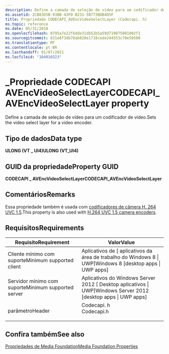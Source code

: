 ```yaml
---
description: Define a camada de seleção de vídeo para um codificador de vídeo.
ms.assetid: 2CB83D5B-93BB-43F0-B231-5B773BDB4D5F
title: Propriedade CODECAPI_AVEncVideoSelectLayer (Codecapi. h)
ms.topic: reference
ms.date: 05/31/2018
ms.openlocfilehash: 0795a7e22f6dde31db52b5a59d719075001002f1
ms.sourcegitcommit: 831e8f3db78ab820e1710cede244553c70e50500
ms.translationtype: MT
ms.contentlocale: pt-BR
ms.lasthandoff: 01/07/2021
ms.locfileid: "104010323"
---
```

# <a name="codecapi_avencvideoselectlayer-property"></a><span data-ttu-id="f1307-103">\_Propriedade CODECAPI AVEncVideoSelectLayer</span><span class="sxs-lookup"><span data-stu-id="f1307-103">CODECAPI\_AVEncVideoSelectLayer property</span></span>

<span data-ttu-id="f1307-104">Define a camada de seleção de vídeo para um codificador de vídeo.</span><span class="sxs-lookup"><span data-stu-id="f1307-104">Sets the video select layer for a video encoder.</span></span>

## <a name="data-type"></a><span data-ttu-id="f1307-105">Tipo de dados</span><span class="sxs-lookup"><span data-stu-id="f1307-105">Data type</span></span>

<span data-ttu-id="f1307-106">**ULONG (VT \_ UI4)**</span><span class="sxs-lookup"><span data-stu-id="f1307-106">**ULONG (VT\_UI4)**</span></span>

## <a name="property-guid"></a><span data-ttu-id="f1307-107">GUID da propriedade</span><span class="sxs-lookup"><span data-stu-id="f1307-107">Property GUID</span></span>

<span data-ttu-id="f1307-108">**CODECAPI \_ AVEncVideoSelectLayer**</span><span class="sxs-lookup"><span data-stu-id="f1307-108">**CODECAPI\_AVEncVideoSelectLayer**</span></span>

## <a name="remarks"></a><span data-ttu-id="f1307-109">Comentários</span><span class="sxs-lookup"><span data-stu-id="f1307-109">Remarks</span></span>

<span data-ttu-id="f1307-110">Essa propriedade também é usada com [codificadores de câmera H. 264 UVC 1,5](camera-encoder-h264-uvc-1-5.md).</span><span class="sxs-lookup"><span data-stu-id="f1307-110">This property is also used with [H.264 UVC 1.5 camera encoders](camera-encoder-h264-uvc-1-5.md).</span></span>

## <a name="requirements"></a><span data-ttu-id="f1307-111">Requisitos</span><span class="sxs-lookup"><span data-stu-id="f1307-111">Requirements</span></span>



| <span data-ttu-id="f1307-112">Requisito</span><span class="sxs-lookup"><span data-stu-id="f1307-112">Requirement</span></span> | <span data-ttu-id="f1307-113">Valor</span><span class="sxs-lookup"><span data-stu-id="f1307-113">Value</span></span> |
|-------------------------------------|---------------------------------------------------------------------------------------|
| <span data-ttu-id="f1307-114">Cliente mínimo com suporte</span><span class="sxs-lookup"><span data-stu-id="f1307-114">Minimum supported client</span></span><br/> | <span data-ttu-id="f1307-115">Aplicativos de \[ aplicativos da área de trabalho do Windows 8 \| UWP\]</span><span class="sxs-lookup"><span data-stu-id="f1307-115">Windows 8 \[desktop apps \| UWP apps\]</span></span><br/>                                     |
| <span data-ttu-id="f1307-116">Servidor mínimo com suporte</span><span class="sxs-lookup"><span data-stu-id="f1307-116">Minimum supported server</span></span><br/> | <span data-ttu-id="f1307-117">Aplicativos do Windows Server 2012 \[ Desktop aplicativos \| UWP\]</span><span class="sxs-lookup"><span data-stu-id="f1307-117">Windows Server 2012 \[desktop apps \| UWP apps\]</span></span><br/>                           |
| <span data-ttu-id="f1307-118">parâmetro</span><span class="sxs-lookup"><span data-stu-id="f1307-118">Header</span></span><br/>                   | <dl> <span data-ttu-id="f1307-119"><dt>Codecapi. h</dt></span><span class="sxs-lookup"><span data-stu-id="f1307-119"><dt>Codecapi.h</dt></span></span> </dl> |



## <a name="see-also"></a><span data-ttu-id="f1307-120">Confira também</span><span class="sxs-lookup"><span data-stu-id="f1307-120">See also</span></span>

<dl> <dt>

[<span data-ttu-id="f1307-121">Propriedades de Media Foundation</span><span class="sxs-lookup"><span data-stu-id="f1307-121">Media Foundation Properties</span></span>](media-foundation-properties.md)
</dt> </dl>

 

 




